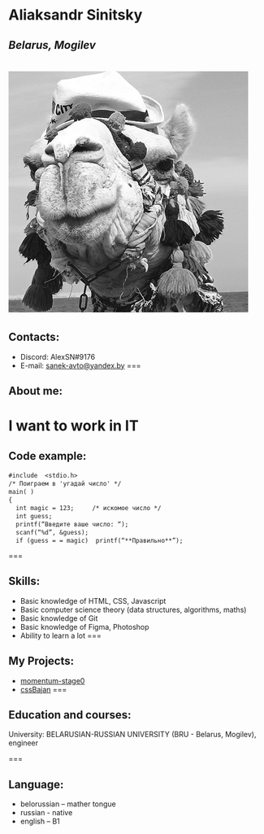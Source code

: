 # Aliaksandr Sinitsky
## _Belarus, Mogilev_
![MyAvatar](Avatar.jpg)
===

## Contacts:
-	Discord: AlexSN#9176
-	E-mail: sanek-avto@yandex.by
===

## About me:
I want to work in IT
===

## Code example:
```
#include  <stdio.h>
/* Поиграем в 'угадай число' */
main( )
{
  int magic = 123;     /* искомое число */
  int guess;
  printf(“Введите ваше число: “);
  scanf(“%d”, &guess);
  if (guess = = magic)  printf(“**Правильно**”);
```
===

## Skills:
* Basic knowledge of HTML, CSS, Javascript
* Basic computer science theory (data structures, algorithms, maths)
* Basic knowledge of Git 
* Basic knowledge of Figma, Photoshop
* Ability to learn a lot
===

## My Projects:
- [momentum-stage0](https://momentum-stage0.netlify.app)
- [cssBajan](https://sashasnky.github.io/cssBayan/cssBayan/index.html)
=== 

## Education and courses:
University: BELARUSIAN-RUSSIAN UNIVERSITY (BRU - Belarus, Mogilev), engineer

===
## Language:
*	belorussian – mather tongue
*	russian - native
*   english – B1 